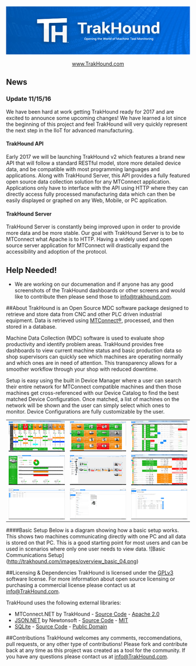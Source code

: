 <!--
  Title: TrakHound
  Description: Open Source MDC Software Package using MTConnect
  Author: Feenux LLC
  -->
  
![TrakHound Logo](github-header.jpg)

<p align="center">
  <a href="http://www.trakhound.com/">www.TrakHound.com</a>
</p>

## News
### Update 11/15/16 

We have been hard at work getting TrakHound ready for 2017 and are excited to announce some upcoming changes! We have learned a lot since the beginning of this project and feel TrakHound will very quickly represent the next step in the IIoT for advanced manufacturing.

#### TrakHound API
Early 2017 we will be launching TrakHound v2 which features a brand new API that will follow a standard RESTful model, store more detailed device data, and be compatible with most programming languages and applications. Along with TrakHound Server, this API provides a fully featured open source data collection solution for any MTConnect application. Applications only have to interface with the API using HTTP where they can directly access fully processed manufacturing data which can then be easily displayed or graphed on any Web, Mobile, or PC application.

#### TrakHound Server
TrakHound Server is constantly being improved upon in order to provide more data and be more stable. Our goal with TrakHound Server is to be to MTConnect what Apache is to HTTP. Having a widely used and open source server application for MTConnect will drastically expand the accessibility and adoption of the protocol.


## Help Needed!

- We are working on our documenation and if anyone has any good screenshots of the TrakHound dashboards or other screens and would like to contribute then please send those to info@trakhound.com.


##About
TrakHound is an Open Source MDC software package designed to retrieve and store data from CNC and other PLC driven industrial equipment. Data is retrieved using <a href="http://mtconnect.org">MTConnect®</a>, processed, and then stored in a database. 

Machine Data Collection (MDC) software is used to evaluate shop productivity and identify problem areas. TrakHound provides free dashboards to view current machine status and basic production data so shop supervisors can quickly see which machines are operating normally and which ones are in need of attention. This transparency allows for a smoother workflow through your shop with reduced downtime. 

Setup is easy using the built in Device Manager where a user can search their entire network for MTConnect compatible machines and then those machines get cross-referenced with our Device Catalog to find the best matched Device Configuration. Once matched, a list of machines on the network will be shown and the user can simply select which ones to monitor. Device Configurations are fully customizable by the user.

 <table style="width:100%">
 
  <tr>
    <td><img src="/images/overview.png"/></td>
    <td><img src="/images/grid.png"/></td>
    <td><img src="/images/controllerstatus.png"/></td>
  </tr>
  
  <tr>
    <td><img src="/images/details.png"/></td>
    <td><img src="/images/footprint.png"/></td>
    <td><img src="/images/statustimes.png"/></td>
  </tr>
  
  <tr>
    <td><img src="/images/devicemanager.png"/></td>
    <td><img src="/images/editdescription.png"/></td>
    <td><img src="/images/autodetect.png"/></td>
  </tr>
 
</table> 


####Basic Setup
Below is a diagram showing how a basic setup works. This shows two machines communicating directly with one PC and all data is stored on that PC. This is a good starting point for most users and can be used in scenarios where only one user needs to view data.
![Basic Communications Setup] (http://trakhound.com/images/overview_basic_04.png)

##Licensing & Dependencies
TrakHound is licensed under the [GPLv3](https://www.gnu.org/licenses/gpl-3.0.en.html) software license. For more information about open source licensing or purchasing a commercial license please contact us at info@TrakHound.com.

TrakHound uses the following external libraries:
- MTConnect.NET by TrakHound - [Source Code](https://github.com/TrakHound/MTConnect.NET) - [Apache 2.0](http://www.apache.org/licenses/LICENSE-2.0)
- [JSON.NET](http://www.newtonsoft.com/json) by Newtonsoft - [Source Code](https://github.com/JamesNK/Newtonsoft.Json) - [MIT](https://github.com/JamesNK/Newtonsoft.Json/blob/master/LICENSE.md)
- [SQLite](https://www.sqlite.org/index.html) - [Source Code](https://www.sqlite.org/download.html) - [Public Domain](https://www.sqlite.org/copyright.html)

##Contributions
TrakHound welcomes any comments, reccomendations, pull requests, or any other type of contributions! Please fork and contribute back at any time as this project was created as a tool for the community. If you have any questions please contact us at info@TrakHound.com.
